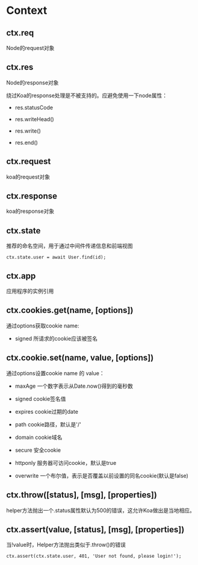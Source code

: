 # Context

## ctx.req

Node的request对象

## ctx.res

Node的response对象

绕过Koa的response处理是不被支持的。应避免使用一下node属性：

- res.statusCode

- res.writeHead()

- res.write()

- res.end()

## ctx.request

koa的request对象

## ctx.response

koa的response对象

## ctx.state

推荐的命名空间，用于通过中间件传递信息和前端视图

```
ctx.state.user = await User.find(id);
```

## ctx.app

应用程序的实例引用

## ctx.cookies.get(name, [options])

通过options获取cookie name:

- signed 所请求的cookie应该被签名

## ctx.cookie.set(name, value, [options])

通过options设置cookie name 的 value：

- maxAge 一个数字表示从Date.now()得到的毫秒数

- signed cookie签名值

- expires cookie过期的date

- path cookie路径，默认是'/'

- domain cookie域名

- secure 安全cookie

- httponly 服务器可访问cookie，默认是true

- overwrite 一个布尔值，表示是否覆盖以前设置的同名cookie(默认是false)

## ctx.throw([status], [msg], [properties])

helper方法抛出一个.status属性默认为500的错误，这允许Koa做出是当地相应。

## ctx.assert(value, [status], [msg], [properties])

当!value时，Helper方法抛出类似于.throw()的错误

```
ctx.assert(ctx.state.user, 401, 'User not found, please login!');
```